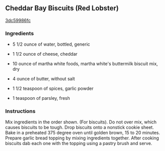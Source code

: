 ## Cheddar Bay Biscuits (Red Lobster)

[3dc59986fc](http://www.food.com/recipe/cheddar-bay-biscuits-red-lobster-211925)

### Ingredients

 - 5 1/2 ounce of water, bottled, generic

 - 1 1/2 ounce of cheese, cheddar

 - 10 ounce of martha white foods, martha white's buttermilk biscuit mix, dry

 - 4 ounce of butter, without salt

 - 1 1/2 teaspoon of spices, garlic powder

 - 1 teaspoon of parsley, fresh

### Instructions

Mix ingredients in the order shown. (For biscuits). Do not over mix, which causes biscuits to be tough. Drop biscuits onto a nonstick cookie sheet. Bake in a preheated 375 degree oven until golden brown, 15 to 20 minutes. Prepare garlic bread topping by mixing ingredients together. After cooking biscuits dab each one with the topping using a pastry brush and serve.